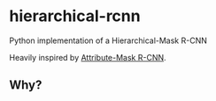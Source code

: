 # hierarchical-rcnn

Python implementation of a Hierarchical-Mask R-CNN

Heavily inspired by [Attribute-Mask R-CNN](https://github.com/tensorflow/tpu/tree/master/models/official/detection/projects/fashionpedia).

## Why?

